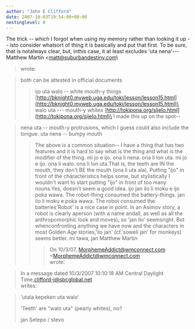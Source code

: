 ```yaml
---
author: "John E Clifford"
date: 2007-10-03T19:54:00+00:00
nestinglevel: 0
---
```

The trick --
 which I forgot when using my memory rather than looking it up --
 isto consider whatsort of thing it is basically and put that first. To be sure, that is notalways clear, but, inthis case, it at least excludes 'uta nena'---
 Matthew Martin <[matt@suburbandestiny.com](mailto://matt@suburbandestiny.com)\
> wrote:

> both can be attested in official documents
>> ijo uta walo --
 white mouth-y things
> [http://bknight0.myweb.uga.edu/toki/lesson/lesson15.html](http://bknight0.myweb.uga.edu/toki/lesson/lesson15.html)\
>> walo uta ---
 mouth-y whites
> [http://tokipona.org/sijelo.html](http://tokipona.org/sijelo.html)\
>> I made this up on the spot--

> nena uta --
 mouth-y protrusions, which I guess could also include the tongue.
> uta nena --
 bumpy mouth
>> The above is a common situation--
 I have a thing that has two features
> and it is hard to say what is the thing and what is the modifier of
> the thing.
>> mi jo e ijo. ona li nena. ona li lon uta.
> mi jo e ijo. ona li walo. ona li lon uta.That is, the teeth are IN the mouth, they don't BE the mouth (ona li uta ala).
> Putting "ijo" in front of the characteristics helps some, but
> stylistically I wouldn't want to start putting "ijo" in front of too
> many nouns.Yes, doesn't seem a good idea.
> ijo jan ilo li moku e ijo poka wawa. The robot-thing consumed the
> battery-things.
> jan ilo li moku e poka wawa. The robot consumed the batteries'Robot' is a nice case in point. In an Asimov story, a robot is clearly aperson (with a name andall, as well as all the anthropomorphic look and moves), so 'jan ilo' seemsright. But whenconfronting anything we have now and the characters in most Golden Age stories,'ilo jan' (cf.'soweli jan' for monkeys) seems better.
> mi tawa,
>> jan Matthew Martin
>>> On 10/3/07, [MorphemeAddict@wmconnect.com](mailto://MorphemeAddict@wmconnect.com) <[MorphemeAddict@wmconnect.com](mailto://MorphemeAddict@wmconnect.com)\
> wrote:

> 
>>> 
> In a message dated 10/3/2007 10:10:18 AM Central Daylight Time,[clifford-j@sbcglobal.net](mailto://clifford-j@sbcglobal.net)\
> writes:

> 
>> 
> 'utala kepeken uta walo'
> 
>> 
> 'Teeth' are "walo uta" (pearly whites), no?
> 
>> 
> jan Setepo / stevo
>